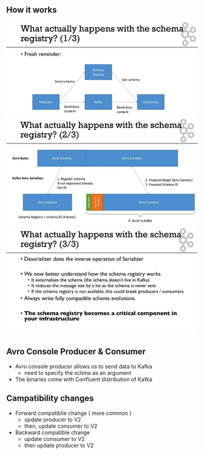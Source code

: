 ## How it works
![1](1.jpg)
![2](2.jpg)
![3](3.jpg)
  
## Avro Console Producer & Consumer
- Avro console producer allows us to send data to Kafka 
    - need to specify the schma as an argument
- The binaries come with Confluent distribution of Kafka

## Campatibility changes
- Forward compatiblie change ( more common )
    - update producer to V2
    - then, update consumer to V2
- Backward compatible change
    - update comsumer to V2
    - then update producer to V2

